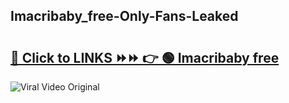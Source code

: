 
 ## Imacribaby_free-Only-Fans-Leaked

# <h2><a href="https://clipsfans.com/Imacribaby_free&ref=git">🔗 Click to LINKS ⏩⏩ 👉 🟢 Imacribaby free </a></h2>

<a href="https://clipsfans.com/Imacribaby_free&ref=git" rel="nofollow" data-target="animated-image.originalLink"><img src="https://i.ibb.co.com/xMMVF88/686577567.gif" alt="Viral Video Original" style="max-width: 100%; display: inline-block;" data-target="animated-image.originalImage"></a>
